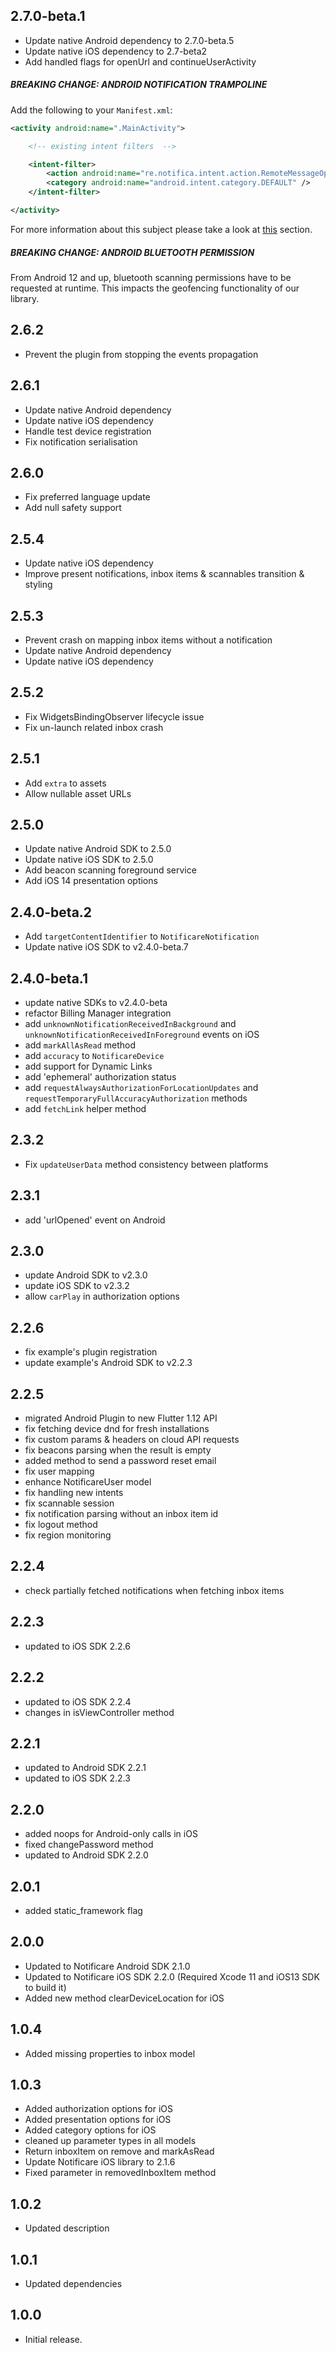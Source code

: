 ## 2.7.0-beta.1
- Update native Android dependency to 2.7.0-beta.5
- Update native iOS dependency to 2.7-beta2
- Add handled flags for openUrl and continueUserActivity

##### BREAKING CHANGE: ANDROID NOTIFICATION TRAMPOLINE
Add the following to your `Manifest.xml`:

```xml
<activity android:name=".MainActivity">

    <!-- existing intent filters  -->

    <intent-filter>
        <action android:name="re.notifica.intent.action.RemoteMessageOpened" />
        <category android:name="android.intent.category.DEFAULT" />
    </intent-filter>

</activity>
```

For more information about this subject please take a look at [this](https://github.com/Notificare/notificare-push-lib-android-src/blob/2.7-dev/UPGRADE.md#breaking-change-trampoline-intents) section.

##### BREAKING CHANGE: ANDROID BLUETOOTH PERMISSION
From Android 12 and up, bluetooth scanning permissions have to be requested at runtime. This impacts the geofencing functionality of our library.

## 2.6.2
- Prevent the plugin from stopping the events propagation

## 2.6.1
- Update native Android dependency
- Update native iOS dependency
- Handle test device registration
- Fix notification serialisation

## 2.6.0
- Fix preferred language update
- Add null safety support

## 2.5.4
- Update native iOS dependency
- Improve present notifications, inbox items & scannables transition & styling 

## 2.5.3
- Prevent crash on mapping inbox items without a notification
- Update native Android dependency
- Update native iOS dependency

## 2.5.2
* Fix WidgetsBindingObserver lifecycle issue
* Fix un-launch related inbox crash

## 2.5.1
* Add `extra` to assets
* Allow nullable asset URLs 

## 2.5.0
* Update native Android SDK to 2.5.0
* Update native iOS SDK to 2.5.0
* Add beacon scanning foreground service
* Add iOS 14 presentation options

## 2.4.0-beta.2
* Add `targetContentIdentifier` to `NotificareNotification`
* Update native iOS SDK to v2.4.0-beta.7

## 2.4.0-beta.1
* update native SDKs to v2.4.0-beta
* refactor Billing Manager integration
* add `unknownNotificationReceivedInBackground` and `unknownNotificationReceivedInForeground` events on iOS
* add `markAllAsRead` method
* add `accuracy` to `NotificareDevice`
* add support for Dynamic Links
* add 'ephemeral' authorization status
* add `requestAlwaysAuthorizationForLocationUpdates` and `requestTemporaryFullAccuracyAuthorization` methods
* add `fetchLink` helper method

## 2.3.2
* Fix `updateUserData` method consistency between platforms

## 2.3.1
* add 'urlOpened' event on Android

## 2.3.0
* update Android SDK to v2.3.0
* update iOS SDK to v2.3.2
* allow `carPlay` in authorization options

## 2.2.6
* fix example's plugin registration
* update example's Android SDK to v2.2.3

## 2.2.5
* migrated Android Plugin to new Flutter 1.12 API
* fix fetching device dnd for fresh installations
* fix custom params & headers on cloud API requests
* fix beacons parsing when the result is empty
* added method to send a password reset email
* fix user mapping
* enhance NotificareUser model
* fix handling new intents
* fix scannable session
* fix notification parsing without an inbox item id
* fix logout method
* fix region monitoring

## 2.2.4
* check partially fetched notifications when fetching inbox items 

## 2.2.3
* updated to iOS SDK 2.2.6

## 2.2.2
* updated to iOS SDK 2.2.4
* changes in isViewController method

## 2.2.1
* updated to Android SDK 2.2.1
* updated to iOS SDK 2.2.3

## 2.2.0
* added noops for Android-only calls in iOS
* fixed changePassword method
* updated to Android SDK 2.2.0

## 2.0.1
* added static_framework flag

## 2.0.0
* Updated to Notificare Android SDK 2.1.0
* Updated to Notificare iOS SDK 2.2.0 (Required Xcode 11 and iOS13 SDK to build it)
* Added new method clearDeviceLocation for iOS

## 1.0.4
* Added missing properties to inbox model

## 1.0.3
* Added authorization options for iOS
* Added presentation options for iOS
* Added category options for iOS
* cleaned up parameter types in all models
* Return inboxItem on remove and markAsRead
* Update Notificare iOS library to 2.1.6
* Fixed parameter in removedInboxItem method

## 1.0.2
* Updated description

## 1.0.1
* Updated dependencies

## 1.0.0
* Initial release.
